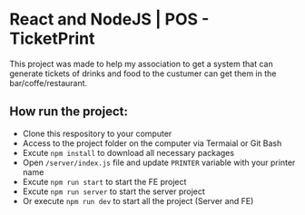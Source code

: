 # React and NodeJS | POS - TicketPrint

This project was made to help my association to get a system that 
can generate tickets of drinks and food to the custumer can get them in the bar/coffe/restaurant. 

## How run the project:
- Clone this respository to your computer
- Access to the project folder on the computer via Termaial or Git Bash
- Excute `npm install` to download all necessary packages
- Open `/server/index.js` file and update `PRINTER` variable with your printer name
- Excute `npm run start` to start the FE project
- Excute `npm run server` to start the server project
- Or execute `npm run dev` to start all the project (Server and FE)